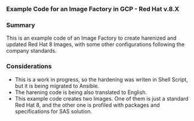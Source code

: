 ### Example Code for an Image Factory in GCP - Red Hat v.8.X

### Summary

This is an example code of an Image Factory to create harenized and updated Red Hat 8 Images, with some other configurations following the company standards. 

### Considerations

- This is a work in progress, so the hardening was writen in Shell Script, but it is being migrated to Ansible. 
- The harening code is being also translated to English. 
- This example code creates two Images. One of them is just a standard Red Hat 8, and the other one is profiled with packages and specifications for SAS solution. 


